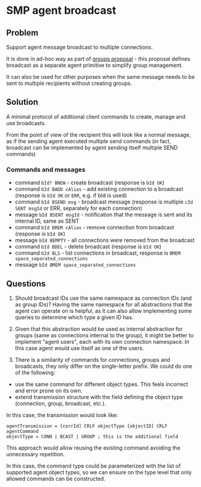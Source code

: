 # SMP agent broadcast

## Problem

Support agent message broadcast to multiple connections.

It is done in ad-hoc way as part of [groups proposal](./2021-05-15-groups.md) - this proposal defines broadcast as a separate agent primitive to simplify group management.

It can also be used for other purposes when the same message needs to be sent to multiple recipients without creating groups.

## Solution

A minimal protocol of additional client commands to create, manage and use broadcasts.

From the point of view of the recipient this will look like a normal message, as if the sending agent executed multiple send commands (in fact, broadcast can be implemented by agent sending itself multiple SEND commands)

### Commands and messages

- command `bId? BNEW` - create broadcast (response is `bId OK`)
- command `bId BADD cAlias` - add existing connection to a broadcast (response is `bId OK` or `ERR`, e.g. if bId is used)
- command `bId BSEND msg` - broadcast message (response is multiple `cId SENT msgId` or ERR, separately for each connection)
- message `bId BSENT msgId` - notification that the message is sent and its internal ID, same as SENT
- command `bId BREM cAlias` - remove connection from broadcast (response is `bId OK`)
- message `bId BEMPTY` - all connections were removed from the broadcast
- command `bId BDEL` - delete broadcast (response is `bId OK`)
- command `bId BLS` - list connections in broadcast, response is `BMEM space_separated_connections`
- message `bId BMEM space_separated_connections`

## Questions

1. Should broadcast IDs use the same namespace as connection IDs (and as group IDs)? Having the same namespace for all abstractions that the agent can operate on is helpful, as it can also allow implementing some queries to determine which type a given ID has.

2. Given that this abstraction would be used as internal abstraction for groups (same as connections internal to the group), it might be better to implement "agent users", each with its own connection namespace. In this case agent would use itself as one of the users.

3. There is a similarity of commands for connections, groups and broadcasts, they only differ on the single-letter prefix. We could do one of the following:
  - use the same command for different object types. This feels incorrect and error prone on its own.
  - extend transmission structure with the field defining the object type (connection, group, broadcast, etc.).

In this case, the transmission would look like:

```
agentTransmission = [corrId] CRLF objectType [objectID] CRLF agentCommand
objectType = CONN | BCAST | GROUP ; this is the additional field
```

This approach would allow reusing the existing command avoiding the unnecessary repetition.

In this case, the command type could be parameterized with the list of supported agent object types, so we can ensure on the type level that only allowed commands can be constructed.
